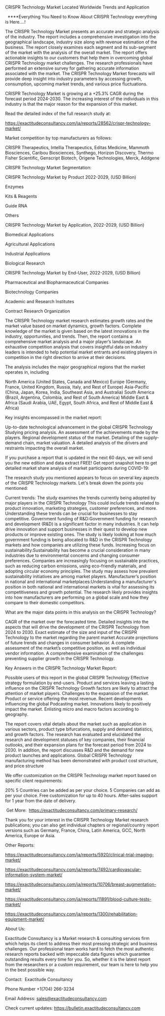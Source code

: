 CRISPR Technology Market Located Worldwide Trends and Application

  ****Everything You Need to Know About CRISPR Technology everything is Here....!

The CRISPR Technology Market presents an accurate and strategic analysis of the industry. The report includes a comprehensive investigation into the geographical landscape, industry size along with revenue estimation of the business. The report closely examines each segment and its sub-segment of the market with the analysis of the overall market. The report offers actionable insights to our customers that help them in overcoming global CRISPR Technology market challenges. The research professionals have performed an extensive survey for gathering accurate information associated with the market. The CRISPR Technology Market forecasts will provide deep insight into industry parameters by accessing growth, consumption, upcoming market trends, and various price fluctuations.

CRISPR Technology Market is growing at a +25.3% CAGR during the forecast period 2024-2030. The increasing interest of the individuals in this industry is that the major reason for the expansion of this market.

Read the detailed index of the full research study at:

https://exactitudeconsultancy.com/ja/reports/28562/crispr-technology-market/

Market competition by top manufacturers as follows:

CRISPR Therapeutics, Intellia Therapeutics, Editas Medicine, Mammoth Biosciences, Caribou Biosciences, Synthego, Horizon Discovery, Thermo Fisher Scientific, Genscript Biotech, Origene Technologies, Merck, Addgene

CRISPR Technology Market Segmentation:

CRISPR Technology Market by Product 2022-2029, (USD Billion)

Enzymes

Kits & Reagents

Guide RNA

Others

CRISPR Technology Market by Application, 2022-2029, (USD Billion)

Biomedical Applications

Agricultural Applications

Industrial Applications

Biological Research

CRISPR Technology Market by End-User, 2022-2029, (USD Billion)

Pharmaceutical and Biopharmaceutical Companies

Biotechnology Companies

Academic and Research Institutes

Contract Research Organization

The CRISPR Technology market research estimates growth rates and the market value based on market dynamics, growth factors. Complete knowledge of the market is given based on the latest innovations in the industry, opportunities, and trends. Then, the report contains a comprehensive market analysis and a major player’s landscape. An exhaustive competition analysis that covers insightful data on industry leaders is intended to help potential market entrants and existing players in competition in the right direction to arrive at their decisions.

The analysis includes the major geographical regions that the market operates in, including

North America (United States, Canada and Mexico)
Europe (Germany, France, United Kingdom, Russia, Italy, and Rest of Europe)
Asia-Pacific (China, Japan, Korea, India, Southeast Asia, and Australia)
South America (Brazil, Argentina, Colombia, and Rest of South America)
Middle East & Africa (Saudi Arabia, UAE, Egypt, South Africa, and Rest of Middle East & Africa)

Key insights encompassed in the market report:

Up-to-date technological advancement in the global CRISPR Technology
Studying pricing analysis.
An assessment of the achievements made by the players.
Regional development status of the market.
Detailing of the supply-demand chain, market valuation.
A detailed analysis of the drivers and restraints impacting the overall market.

If you purchase a report that is updated in the next 60 days, we will send you the new edition and data extract FREE! Get report snapshot here to get detailed market share analysis of market participants during COVID-19:

The research study you mentioned appears to focus on several key aspects of the CRISPR Technology markets. Let's break down the points you mentioned:

Current trends: The study examines the trends currently being adopted by major players in the CRISPR Technology This could include trends related to product innovation, marketing strategies, customer preferences, and more. Understanding these trends can be crucial for businesses to stay competitive.
Government funding of R&D:Government funding for research and development (R&D) is a significant factor in many industries. It can help drive innovation and support businesses in their quest to develop new products or improve existing ones. The study is likely looking at how much government funding is being allocated to R&D in the CRISPR Technology markets and how companies are utilizing these funds.
Increasing focus on sustainability:Sustainability has become a crucial consideration in many industries due to environmental concerns and changing consumer preferences. Companies are increasingly focusing on sustainable practices, such as reducing carbon emissions, using eco-friendly materials, and adopting circular economy principles. The study may assess how prevalent sustainability initiatives are among market players.
Manufacturer’s position in national and international marketplaces:Understanding a manufacturer's position in both national and international markets is vital for assessing its competitiveness and growth potential. The research likely provides insights into how manufacturers are performing on a global scale and how they compare to their domestic competitors.

What are the major data points in this analysis on the CRISPR Technology?

CAGR of the market over the forecasted time.
Detailed insights into the aspects that will drive the development of the CRISPR Technology from 2024 to 2030.
Exact estimate of the size and input of the CRISPR Technology to the market regarding the parent market
Accurate projections of future trends and changes in consumer behavior. A complete assessment of the market’s competitive position, as well as individual vendor information.
A comprehensive examination of the challenges preventing supplier growth in the CRISPR Technology.

Key Answers in the CRISPR Technology Market Report:

Possible users of this report in the global CRISPR Technology
Effective strategy formulation by end-users.
Product and services leaving a lasting influence on the CRISPR Technology
Growth factors are likely to attract the attention of market players.
Challenges to the expansion of the market.
Product or service offering the most revenue.
Recent developments influencing the global Podcasting market.
Innovations likely to positively impact the market.
Enlisting micro and macro factors according to geography.

The report covers vital details about the market such as application in various sectors, product type bifurcations, supply and demand statistics, and growth factors. The research has evaluated and elucidated the research and development statuses of key companies, their financial outlooks, and their expansion plans for the forecast period from 2024 to 2030. In addition, the report discusses R&D and the demand for new product launches and applications. Global CRISPR Technology manufacturing method has been demonstrated with product cost structure, and price structure

We offer customization on the CRISPR Technology market report based on specific client requirements:

20%
5 Countries can be added as per your choice.
5 Companies can add as per your choice.
Free customization for up to 40 hours.
After-sales support for 1 year from the date of delivery.

 Get More:  https://exactitudeconsultancy.com/primary-research/

Thank you for your interest in the CRISPR Technology Market research publications; you can also get individual chapters or regional/country report versions such as Germany, France, China, Latin America, GCC, North America, Europe or Asia.

Other Reports:

https://exactitudeconsultancy.com/ja/reports/5920/clinical-trial-imaging-market/

https://exactitudeconsultancy.com/ja/reports/7492/cardiovascular-information-system-market/

https://exactitudeconsultancy.com/ja/reports/10706/breast-augmentation-market/

https://exactitudeconsultancy.com/ja/reports/11891/blood-culture-tests-market/

https://exactitudeconsultancy.com/ja/reports/1300/rehabilitation-equipment-market/

About Us:

Exactitude Consultancy is a Market research & consulting services firm which helps its client to address their most pressing strategic and business challenges. Our professional team works hard to fetch the most authentic research reports backed with impeccable data figures which guarantee outstanding results every time for you. So, whether it is the latest report from the researchers or a custom requirement, our team is here to help you in the best possible way.

Contact:  Exactitude Consultancy

Phone Number +1(704) 266-3234

Email Address: sales@exactitudeconsultancy.com

Check current updates: https://bulletin.exactitudeconsultancy.com
